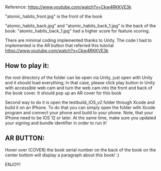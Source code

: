 Reference:
https://www.youtube.com/watch?v=Ckw4RKKVE3k



"atomic_habits_front.jpg" is the front of the book

"atomic_habits_back.jpg" and "atomic_habits_back_1.jpg" is the back of the book:
"atomic_habits_back_1.jpg" had a higher score for feature scoring.


There are minimal coding implemented thanks to Unity. The code I had to implemented is the AR button that referred this tutorial https://www.youtube.com/watch?v=Ckw4RKKVE3k

## How to play it:

the root directory of the folder can be open via Unity, just open with Unity and it should load everything; In that case, please click play button in Unity with accessible web cam and turn the web cam into the front and back of the book cover. It should pop up an AR cover for this book

Second way to do it is open the testbuild_IOS_v2 folder through Xcode and build it on an IPhone. To do that you can simply open the folder with Xcode program and connect your phone and build to your phone. Note, that your IPhone need to be IOS 12 or later.
At the same time, make sure you updated your signing and bundle identifier in order to run it!


## AR BUTTON:
Hover over (COVER) the book serial number on the back of the book on the center bottom will display a paragraph about this book! :)

ENJOY!
